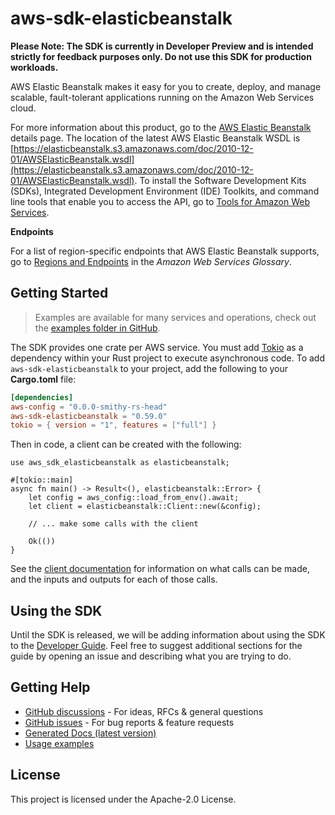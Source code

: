 # aws-sdk-elasticbeanstalk

**Please Note: The SDK is currently in Developer Preview and is intended strictly for
feedback purposes only. Do not use this SDK for production workloads.**

AWS Elastic Beanstalk makes it easy for you to create, deploy, and manage scalable, fault-tolerant applications running on the Amazon Web Services cloud.

For more information about this product, go to the [AWS Elastic Beanstalk](http://aws.amazon.com/elasticbeanstalk/) details page. The location of the latest AWS Elastic Beanstalk WSDL is [https://elasticbeanstalk.s3.amazonaws.com/doc/2010-12-01/AWSElasticBeanstalk.wsdl](https://elasticbeanstalk.s3.amazonaws.com/doc/2010-12-01/AWSElasticBeanstalk.wsdl). To install the Software Development Kits (SDKs), Integrated Development Environment (IDE) Toolkits, and command line tools that enable you to access the API, go to [Tools for Amazon Web Services](http://aws.amazon.com/tools/).

__Endpoints__

For a list of region-specific endpoints that AWS Elastic Beanstalk supports, go to [Regions and Endpoints](https://docs.aws.amazon.com/general/latest/gr/rande.html#elasticbeanstalk_region) in the _Amazon Web Services Glossary_.

## Getting Started

> Examples are available for many services and operations, check out the
> [examples folder in GitHub](https://github.com/awslabs/aws-sdk-rust/tree/main/examples).

The SDK provides one crate per AWS service. You must add [Tokio](https://crates.io/crates/tokio)
as a dependency within your Rust project to execute asynchronous code. To add `aws-sdk-elasticbeanstalk` to
your project, add the following to your **Cargo.toml** file:

```toml
[dependencies]
aws-config = "0.0.0-smithy-rs-head"
aws-sdk-elasticbeanstalk = "0.59.0"
tokio = { version = "1", features = ["full"] }
```

Then in code, a client can be created with the following:

```rust,no_run
use aws_sdk_elasticbeanstalk as elasticbeanstalk;

#[tokio::main]
async fn main() -> Result<(), elasticbeanstalk::Error> {
    let config = aws_config::load_from_env().await;
    let client = elasticbeanstalk::Client::new(&config);

    // ... make some calls with the client

    Ok(())
}
```

See the [client documentation](https://docs.rs/aws-sdk-elasticbeanstalk/latest/aws_sdk_elasticbeanstalk/client/struct.Client.html)
for information on what calls can be made, and the inputs and outputs for each of those calls.

## Using the SDK

Until the SDK is released, we will be adding information about using the SDK to the
[Developer Guide](https://docs.aws.amazon.com/sdk-for-rust/latest/dg/welcome.html). Feel free to suggest
additional sections for the guide by opening an issue and describing what you are trying to do.

## Getting Help

* [GitHub discussions](https://github.com/awslabs/aws-sdk-rust/discussions) - For ideas, RFCs & general questions
* [GitHub issues](https://github.com/awslabs/aws-sdk-rust/issues/new/choose) - For bug reports & feature requests
* [Generated Docs (latest version)](https://awslabs.github.io/aws-sdk-rust/)
* [Usage examples](https://github.com/awslabs/aws-sdk-rust/tree/main/examples)

## License

This project is licensed under the Apache-2.0 License.


